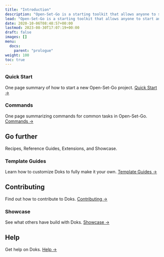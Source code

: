 ```yaml
---
title: "Introduction"
description: "Open-Set-Go is a starting toolkit that allows anyone to start and operate open-source projects easily and quickly."
lead: "Open-Set-Go is a starting toolkit that allows anyone to start and operate open-source projects easily and quickly."
date: 2020-10-06T08:48:57+00:00
lastmod: 2023-08-30T17:07:19+00:00
draft: false
images: []
menu:
  docs:
    parent: "prologue"
weight: 100
toc: true
---
```


### Quick Start

One page summary of how to start a new Open-Set-Go project. [Quick Start →](https://open-set-go.netlify.app/docs/prologue/quick-start/)

### Commands

One page summarizing commands for common tasks in Open-Set-Go. [Commands →](https://open-set-go.netlify.app/docs/prologue/commands/)


## Go further

Recipes, Reference Guides, Extensions, and Showcase.

### Template Guides

Learn how to customize Doks to fully make it your own. [Template Guides →](https://open-set-go.netlify.app/docs/templates/express/)


## Contributing

Find out how to contribute to Doks. [Contributing →](http://github.com/AgainIoT/Open-Set-Go/blob/main/CONTRIBUTING.md)

### Showcase

See what others have build with Doks. [Showcase →](https://open-set-go.netlify.app/docs/showcase/showcase/)

## Help

Get help on Doks. [Help →](https://open-set-go.netlify.app/docs/help/faq/)
